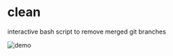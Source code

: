 # clean
interactive bash script to remove merged git branches

![demo](https://github.com/user-attachments/assets/07ef550b-f0f6-4c81-8baf-a6db16f42a96)
